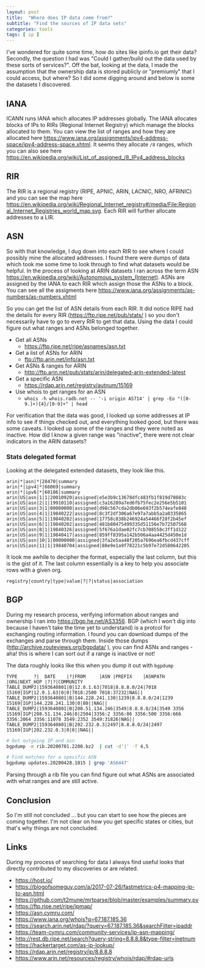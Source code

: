 ```yaml
---
layout: post
title:  "Where does IP data come from?"
subtitle: "Find the sources of IP data sets"
categories: tools
tags: [ ip ]
---
```


I've wondered for quite some time, how do sites like ipinfo.io get their data? Secondly, the question I had was "Could I gather/build out the data used by these sorts of services?". Off the bat, looking at the data, I made the assumption that the ownership data is stored publicly or "premiumly" that I could access, but where? So I did some digging around and below is some the datasets I discovered.

## IANA
ICANN runs IANA which allocates IP addresses globally. The IANA allocates blocks of IPs to RIRs (Regional Internet Registry) which manage the blocks allocated to them. You can view the list of ranges and how they are allocated here https://www.iana.org/assignments/ipv4-address-space/ipv4-address-space.xhtml. It seems they allocate  `/8` ranges, which you can also see here https://en.wikipedia.org/wiki/List_of_assigned_/8_IPv4_address_blocks

## RIR
The RIR is a regional registry (RIPE, APNIC, ARIN, LACNIC, NRO, AFRINIC) and you can see the map here https://en.wikipedia.org/wiki/Regional_Internet_registry#/media/File:Regional_Internet_Registries_world_map.svg. Each RIR will further allocate addresses to a LIR.

## ASN
So with that knowledge, I dug down into each RIR to see where I could possibly mine the allocated addresses. I found there were dumps of data which took me some time to look through to find what datasets would be helpful. In the process of looking at ARIN datasets I ran across the term ASN 
https://en.wikipedia.org/wiki/Autonomous_system_(Internet). ASNs are assigned by the IANA to each RIR which assign those the ASNs to a block.
You can see all the assigments here https://www.iana.org/assignments/as-numbers/as-numbers.xhtml

So you can get the list of ASN details from each RIR. It did notice RIPE had the details for every RIR (https://ftp.ripe.net/pub/stats/
) so you don't necessarily have to go to every RIR to get that data. Using the data I could figure out what ranges and ASNs belonged together.

- Get all ASNs
  - https://ftp.ripe.net/ripe/asnames/asn.txt
- Get a list of ASNs for ARIN
  - ftp://ftp.arin.net/info/asn.txt
- Get ASNs & ranges for ARIN
  - http://ftp.arin.net/pub/stats/arin/delegated-arin-extended-latest 
- Get a specific ASN
  - https://rdap.arin.net/registry/autnum/15169
- Use whois to get ranges for an ASN
  - `whois -h whois.radb.net -- '-i origin AS714' | grep -Eo "([0-9.]+){4}/[0-9]+" | head`

For verification that the data was good, I looked up some addresses at IP info to see if things checked out, and everything looked good, but there was some caveats. I looked up some of the ranges and they were noted as inactive. How did I know a given range was "inactive", there were not clear indicators in the ARIN datasets?

### Stats delegated format 
Looking at the delegated extended datasets, they look like this.

```2.3|arin|1594044013396|154725|19700101|20200706|-0400
arin|*|asn|*|28470|summary
arin|*|ipv4|*|66069|summary
arin|*|ipv6|*|60186|summary
arin|US|asn|1|1|20010920|assigned|e5e3b9c13678dfc483fb1f819d70883c
arin|US|asn|2|1|19910110|assigned|c3a16289a7ed6fb75fec2e256e5b5101
arin|US|asn|3|1|00000000|assigned|d98c567cda2db06e693f2b574eafe848
arin|US|asn|4|1|19840222|assigned|8c3f2df306a67e97a7abb5a2a0335865
arin|US|asn|5|1|19840202|assigned|17758c838b246924a54466f28f2b45ef
arin|US|asn|6|1|19840202|assigned|481b80475499335d51156e7b72507568
arin|US|asn|8|1|19840326|assigned|5f676a1dae02fc7cb708558c3ff1d122
arin|US|asn|9|1|19840417|assigned|859ff8395a142b506a4aa4425d450e1d
arin|US|asn|10|1|00000000|assigned|3fa2e5aa48f205a7696ea6fbcd437cff
arin|US|asn|11|1|19840704|assigned|88e9e1a9f78221c5b97e72d580642205
````

It look me awhile to decipher the format, especially the last column, but this is the gist of it. The last column essentially is a key to help you associate rows with a given org.

```
registry|country|type|value|?|?|status|association
```


## BGP
During my research process, verifying information about ranges and ownership I ran into https://bgp.he.net/AS3356. BGP (which I won't dig into because I haven't take the time yet to understand) is a protcol for exchanging routing information. I found you can download dumps of the exchanges and parse through them. Inside those dumps (http://archive.routeviews.org/bgpdata/
), you can find ASNs and ranges - aha! this is where I can sort out if a range is inactive or not!

The data roughly looks like this when you dump it out with `bgpdump`

```
TYPE      ?|  DATE    |?|FROM     |ASN |PREFIX    |ASNPATH   |ORG|NEXT_HOP |?|?|COMMUNITY
TABLE_DUMP2|1593640801|B|12.0.1.63|7018|8.8.8.0/24|7018 15169|IGP|12.0.1.63|0|0|7018:2500 7018:37232|NAG||
TABLE_DUMP2|1593640801|B|144.228.241.130|1239|8.8.8.0/24|1239 15169|IGP|144.228.241.130|0|80||NAG||
TABLE_DUMP2|1593640801|B|208.51.134.246|3549|8.8.8.0/24|3549 3356 15169|IGP|208.51.134.246|0|2504|3356:2 3356:86 3356:500 3356:666 3356:2064 3356:11078 3549:2352 3549:31826|NAG||
TABLE_DUMP2|1593640801|B|202.232.0.3|2497|8.8.8.0/24|2497 15169|IGP|202.232.0.3|0|0||NAG||
```

```sh
# Get outgoing IP and asn
bgpdump -m rib.20200701.2200.bz2  | cut -d'|' -f 4,5

# Find matches for a specific ASN
bgpdump updates.20200428.1815 | grep 'AS6447'
```

Parsing through a rib file you can find figure out what ASNs are associated with what ranges and are still active.

## Conclusion 
So I'm still not concluded ... but you can start to see how the pieces are coming together. I'm not clear on how you get specific states or cities, but that's why things are not concluded.


## Links
During my process of searching for data I always find useful looks that directly contributed to my discoveries or are related.

- https://host.io/
- https://blogofsomeguy.com/a/2017-07-26/fastmetrics-p4-mapping-ip-to-asn.html
- https://github.com/t2mune/mrtparse/blob/master/examples/summary.py
- https://ftp.ripe.net/ripe/ipmap/
- https://asn.cymru.com/
- https://www.iana.org/whois?q=67.187.185.36
- https://search.arin.net/rdap/?query=67.187.185.36&searchFilter=ipaddr
- https://team-cymru.com/community-services/ip-asn-mapping/
- http://rest.db.ripe.net/search?query-string=8.8.8.8&type-filter=inetnum
- https://hackertarget.com/as-ip-lookup/
- https://rdap.arin.net/registry/ip/8.8.8.8
- https://www.arin.net/resources/registry/whois/rdap/#rdap-urls